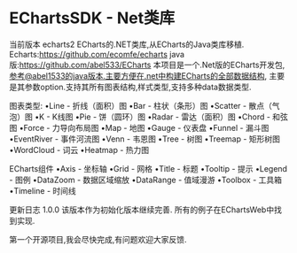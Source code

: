 # EChartsSDK - Net类库
当前版本  echarts2
ECharts的.NET类库,从ECharts的Java类库移植.
Echarts:https://github.com/ecomfe/echarts
java版:https://github.com/abel533/ECharts
本项目是一个.Net版的ECharts开发包,参考@abel1533的java版本.主要方便在.net中构建ECharts的全部数据结构,
主要是其参数option.支持其所有图表结构,样式类型,支持多种data数据类型.

图表类型:
•Line - 折线（面积）图
•Bar - 柱状（条形）图
•Scatter - 散点（气泡）图
•K - K线图
•Pie - 饼（圆环）图
•Radar - 雷达（面积）图
•Chord - 和弦图
•Force - 力导向布局图
•Map - 地图
•Gauge - 仪表盘
•Funnel - 漏斗图
•EventRiver - 事件河流图
•Venn - 韦恩图
•Tree - 树图
•Treemap - 矩形树图
•WordCloud - 词云
•Heatmap - 热力图

ECharts组件
•Axis - 坐标轴
•Grid - 网格
•Title - 标题
•Tooltip - 提示
•Legend - 图例
•DataZoom - 数据区域缩放
•DataRange - 值域漫游
•Toolbox - 工具箱
•Timeline - 时间线

更新日志
1.0.0
该版本作为初始化版本继续完善.
所有的例子在EChartsWeb中找到实现.


第一个开源项目,我会尽快完成,有问题欢迎大家反馈.
